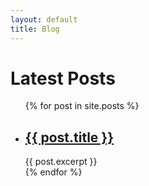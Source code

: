 ```yaml
---
layout: default
title: Blog
---
```

<h1 class="text-center">Latest Posts</h1>

<ul>
  {% for post in site.posts %}
    <li>
      <h2><a href="/rubic{{ post.url }}">{{ post.title }}</a></h2>
      {{ post.excerpt }}
    </li>
  {% endfor %}
</ul>
